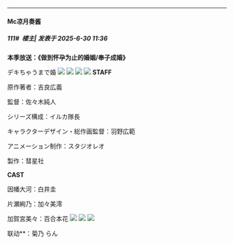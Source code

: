 ﻿
*****

####  Mc凉月奏酱  
##### 111#         楼主| 发表于 2025-6-30 11:36

<strong>本季放送：《做到怀孕为止的婚姻/奉子成婚》</strong>

デキちゃうまで婚
<img src="https://pic1.imgdb.cn/item/6862035558cb8da5c87eb743.webp" referrerpolicy="no-referrer">
<img src="https://pic1.imgdb.cn/item/6862059558cb8da5c87eb861.jpg" referrerpolicy="no-referrer">
<img src="https://pic1.imgdb.cn/item/6862059458cb8da5c87eb85f.jpg" referrerpolicy="no-referrer">
<img src="https://pic1.imgdb.cn/item/6862059458cb8da5c87eb860.jpg" referrerpolicy="no-referrer">
<strong>STAFF</strong>

原作著者：吉良広義

監督：佐々木純人

シリーズ構成：イルカ隊長

キャラクターデザイン・総作画監督：羽野広範

アニメーション制作：スタジオレオ

製作：彗星社

<strong>CAST</strong>

因幡大河：白井圭

片瀬絢乃：加々美澪

加賀宮美々：百合本花
<img src="https://pic1.imgdb.cn/item/686205f858cb8da5c87eb879.jpg" referrerpolicy="no-referrer">
<img src="https://pic1.imgdb.cn/item/686205f858cb8da5c87eb878.jpg" referrerpolicy="no-referrer">
<img src="https://pic1.imgdb.cn/item/686205f858cb8da5c87eb87a.jpg" referrerpolicy="no-referrer">

联动**：菊乃 らん

